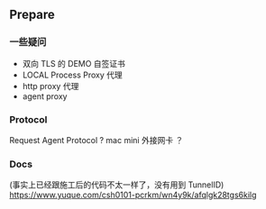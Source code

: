 ## Prepare

### 一些疑问

- 双向 TLS 的 DEMO 自签证书
- LOCAL Process Proxy 代理
- http proxy 代理
- agent proxy

### Protocol

Request
Agent Protocol ?
mac mini 外接网卡 ？

### Docs

(事实上已经跟施工后的代码不太一样了，没有用到 TunnelID)
https://www.yuque.com/csh0101-pcrkm/wn4y9k/afqlgk28tgs6kilg
